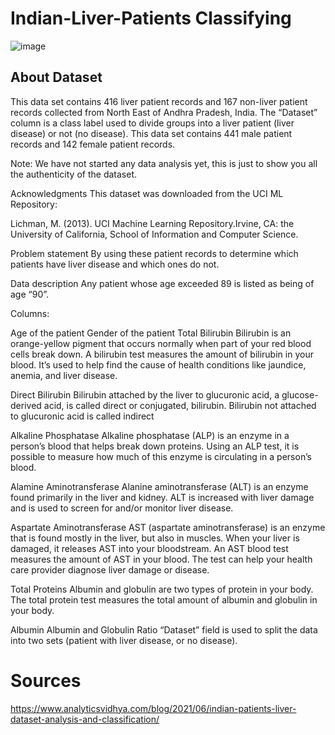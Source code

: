 # Indian-Liver-Patients Classifying 

![image](https://user-images.githubusercontent.com/91394241/221981098-063877e1-dc68-460a-b675-296f9c53f4dc.png)

## About Dataset

This data set contains 416 liver patient records and 167 non-liver patient records collected from North East of Andhra Pradesh, India. The “Dataset” column is a class label used to divide groups into a liver patient (liver disease) or not (no disease). This data set contains 441 male patient records and 142 female patient records.

Note: We have not started any data analysis yet, this is just to show you all the authenticity of the dataset.

Acknowledgments
This dataset was downloaded from the UCI ML Repository:

Lichman, M. (2013). UCI Machine Learning Repository.Irvine, CA: the University of California, School of Information and Computer Science.

Problem statement
By using these patient records to determine which patients have liver disease and which ones do not.

Data description
Any patient whose age exceeded 89 is listed as being of age “90”.

Columns:

Age of the patient
Gender of the patient
Total Bilirubin
Bilirubin is an orange-yellow pigment that occurs normally when part of your red blood cells break down. A bilirubin test measures the amount of bilirubin in your blood. It’s used to help find the cause of health conditions like jaundice, anemia, and liver disease.

Direct Bilirubin
Bilirubin attached by the liver to glucuronic acid, a glucose-derived acid, is called direct or conjugated, bilirubin. Bilirubin not attached to glucuronic acid is called indirect

Alkaline Phosphatase
Alkaline phosphatase (ALP) is an enzyme in a person’s blood that helps break down proteins. Using an ALP test, it is possible to measure how much of this enzyme is circulating in a person’s blood.

Alamine Aminotransferase
Alanine aminotransferase (ALT) is an enzyme found primarily in the liver and kidney. ALT is increased with liver damage and is used to screen for and/or monitor liver disease.

Aspartate Aminotransferase
AST (aspartate aminotransferase) is an enzyme that is found mostly in the liver, but also in muscles. When your liver is damaged, it releases AST into your bloodstream. An AST blood test measures the amount of AST in your blood. The test can help your health care provider diagnose liver damage or disease.

Total Proteins
Albumin and globulin are two types of protein in your body. The total protein test measures the total amount of albumin and globulin in your body.

Albumin
Albumin and Globulin Ratio
“Dataset” field is used to split the data into two sets (patient with liver disease, or no disease).



# Sources


https://www.analyticsvidhya.com/blog/2021/06/indian-patients-liver-dataset-analysis-and-classification/
